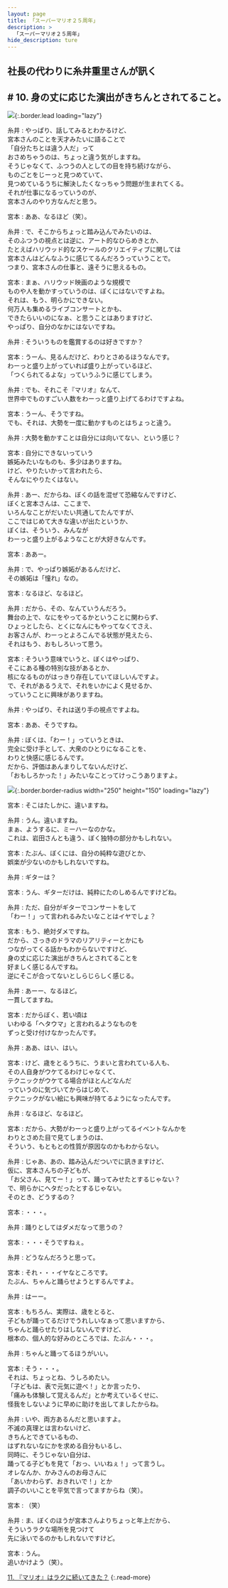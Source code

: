 ```yaml
---
layout: page
title: 「スーパーマリオ２５周年」
description: >
  「スーパーマリオ２５周年」
hide_description: ture
---
```


## 社長の代わりに糸井重里さんが訊く

## # 10. 身の丈に応じた演出がきちんとされてること。

![](/interviews/jp/etc/mario25th/vol1/img/mainvisual10.jpg){:.border.lead loading="lazy"}

糸井
: やっぱり、話してみるとわかるけど、<br>宮本さんのことを天才みたいに語ることで<br>「自分たちとは違う人だ」って<br>おさめちゃうのは、ちょっと違う気がしますね。<br>そうじゃなくて、ふつうの人としての目を持ち続けながら、<br>ものごとをじーっと見つめていて、<br>見つめているうちに解決したくなっちゃう問題が生まれてくる。<br>それが仕事になるっていうのが、<br>宮本さんのやり方なんだと思う。

宮本
: ああ、なるほど（笑）。

糸井
: で、そこからちょっと踏み込んでみたいのは、<br>そのふつうの視点とは逆に、アート的なひらめきとか、<br>たとえばハリウッド的なスケールのクリエイティブに関しては<br>宮本さんはどんなふうに感じてるんだろうっていうことで。<br>つまり、宮本さんの仕事と、遠そうに思えるもの。

宮本
: まぁ、ハリウッド映画のような規模で<br>ものや人を動かすっていうのは、ぼくにはないですよね。<br>それは、もう、明らかにできない。<br>何万人も集めるライブコンサートとかも、<br>できたらいいのになぁ、と思うことはありますけど、<br>やっぱり、自分のなかにはないですね。

糸井
: そういうものを鑑賞するのは好きですか？

宮本
: うーん、見るんだけど、わりとさめるほうなんです。<br>わーっと盛り上がっていれば盛り上がっているほど、<br>「つくられてるよな」っていうふうに感じてしまう。

糸井
: でも、それこそ『マリオ』なんて、<br>世界中でものすごい人数をわーっと盛り上げてるわけですよね。

宮本
: うーん、そうですね。<br>でも、それは、大勢を一度に動かすものとはちょっと違う。

糸井
: 大勢を動かすことは自分には向いてない、という感じ？

宮本
: 自分にできないっていう<br>嫉妬みたいなものも、多少はありますね。<br>けど、やりたいかって言われたら、<br>そんなにやりたくはない。

糸井
: あー、だからね、ぼくの話を混ぜて恐縮なんですけど、<br>ぼくと宮本さんは、ここまで、<br>いろんなことがだいたい共通してたんですが、<br>ここではじめて大きな違いが出たというか、<br>ぼくは、そういう、みんなが<br>わーっと盛り上がるようなことが大好きなんです。

宮本
: ああー。

糸井
: で、やっぱり嫉妬があるんだけど、<br>その嫉妬は「憧れ」なの。

宮本
: なるほど、なるほど。

糸井
: だから、その、なんていうんだろう。<br>舞台の上で、なにをやってるかということに関わらず、<br>ひょっとしたら、とくになんにもやってなくてさえ、<br>お客さんが、わーっとよろこんでる状態が見えたら、<br>それはもう、おもしろいって思う。

宮本
: そういう意味でいうと、ぼくはやっぱり、<br>そこにある種の特別な技があるとか、<br>核になるものがはっきり存在していてほしいんですよ。<br>で、それがあるうえで、それをいかによく見せるか、<br>っていうことに興味がありますね。

糸井
: やっぱり、それは送り手の視点ですよね。

宮本
: ああ、そうですね。

糸井
: ぼくは、「わー！」っていうときは、<br>完全に受け手として、大衆のひとりになることを、<br>わりと快感に感じるんです。<br>だから、評価はあんまりしてないんだけど、<br>「おもしろかった！」みたいなことってけっこうありますよ。

![](/interviews/jp/etc/mario25th/vol1/img/photo12.jpg){:.border.border-radius width="250" height="150" loading="lazy"}

宮本
: そこはたしかに、違いますね。

糸井
: うん。違いますね。<br>まぁ、ようするに、ミーハーなのかな。<br>これは、岩田さんとも違う、ぼく独特の部分かもしれない。

宮本
: たぶん、ぼくには、自分の純粋な遊びとか、<br>娯楽が少ないのかもしれないですね。

糸井
: ギターは？

宮本
: うん、ギターだけは、純粋にたのしめるんですけどね。

糸井
: ただ、自分がギターでコンサートをして<br>「わー！」って言われるみたいなことはイヤでしょ？

宮本
: もう、絶対ダメですね。<br>だから、さっきのドラマのリアリティーとかにも<br>つながってくる話かもわからないですけど、<br>身の丈に応じた演出がきちんとされてることを<br>好ましく感じるんですね。<br>逆にそこが合ってないとしらじらしく感じる。

糸井
: あーー、なるほど。<br>一貫してますね。

宮本
: だからぼく、若い頃は<br>いわゆる「ヘタウマ」と言われるようなものを<br>ずっと受け付けなかったんです。

糸井
: ああ、はい、はい。

宮本
: けど、歳をとるうちに、うまいと言われている人も、<br>その人自身がウケてるわけじゃなくて、<br>テクニックがウケてる場合がほとんどなんだ<br>っていうのに気づいてからはじめて、<br>テクニックがない絵にも興味が持てるようになったんです。

糸井
: なるほど、なるほど。

宮本
: だから、大勢がわーっと盛り上がってるイベントなんかを<br>わりとさめた目で見てしまうのは、<br>そういう、もともとの性質が原因なのかもわからない。

糸井
: じゃあ、あの、踏み込んだついでに訊きますけど、<br>仮に、宮本さんちの子どもが、<br>「お父さん、見てー！」って、踊ってみせたとするじゃない？<br>で、明らかにヘタだったとするじゃない。<br>そのとき、どうするの？

宮本
: ・・・。

糸井
: 踊りとしてはダメだなって思うの？

宮本
: ・・・そうですねぇ。

糸井
: どうなんだろうと思って。

宮本
: それ・・・イヤなところです。<br>たぶん、ちゃんと踊らせようとするんですよ。

糸井
: はーー。

宮本
: もちろん、実際は、歳をとると、<br>子どもが踊ってるだけでうれしいなぁって思いますから、<br>ちゃんと踊らせたりはしないんですけど、<br>根本の、個人的な好みのところでは、たぶん・・・。

糸井
: ちゃんと踊ってるほうがいい。

宮本
: そう・・・。<br>それは、ちょっとね、うしろめたい。<br>「子どもは、表で元気に遊べ！」とか言ったり、<br>「痛みも体験して覚えるんだ」とか考えているくせに、<br>怪我をしないように早めに助けを出してましたからね。

糸井
: いや、両方あるんだと思いますよ。<br>不滅の真理とは言わないけど、<br>きちんとできているもの、<br>はずれないなにかを求める自分もいるし、<br>同時に、そうじゃない自分は、<br>踊ってる子どもを見て「おっ、いいねぇ！」って言うし。<br>オレなんか、かみさんのお母さんに<br>「あいかわらず、おきれいで！」とか<br>調子のいいことを平気で言ってますからね（笑）。

宮本
: （笑）

糸井
: ま、ぼくのほうが宮本さんよりちょっと年上だから、<br>そういうラクな場所を見つけて<br>先に泳いでるのかもしれないですけど。

宮本
: うん。<br>追いかけよう（笑）。

[11. 『マリオ』はラクに続いてきた？](11.md)
{:.read-more}

